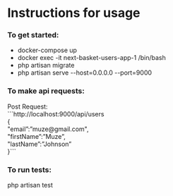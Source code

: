 <h1>Instructions for usage</h1>

<h3>To get started:</h3>
<ul>
    <li>docker-compose up</li>
    <li>docker exec -it next-basket-users-app-1 /bin/bash</li>
    <li>php artisan migrate</li>
    <li>php artisan serve --host=0.0.0.0 --port=9000</li>
</ul>


<h3>To make api requests:</h3>
Post Request: <br>
```http://localhost:9000/api/users <br>
{ <br>
    "email”:”muze@gmail.com", <br>
    "firstName”:”Muze”, <br>
    "lastName”:”Johnson” <br>
}```

<h3>To run tests:</h3>
php artisan test <br>

